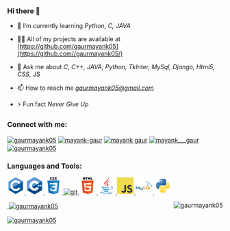 ### Hi there 👋

<!--
**gaurmayank05/gaurmayank05** is a ✨ _special_ ✨ repository because its `README.md` (this file) appears on your GitHub profile.

<h1 align="center">Hi 👋, I'm Mayank Gaur</h1>
<h3 align="center">FullStack Developer | Python Programmer | Java Programmer | Web Developer <br> |</h3>

<p align="left"> <a href="https://twitter.com/gaurmayank05" target="blank"><img
            src="https://img.shields.io/twitter/follow/gaurmayank05?logo=twitter&style=for-the-badge"
            alt="gaurmayank05" /></a> </p>

- <!------------🔭 I’m currently working on [E_Commerce Application](https://github.com/gauravpandey0101/E_shop)------>

- 🌱 I’m currently learning *Python, C, JAVA*

<!----------🤝------------I’m looking for help with [ATM](N/A)------------>

- 👨‍💻 All of my projects are available at [https://github.com/gaurmayank05](https://github.com//gaurmayank05/)

- 💬 Ask me about *C, C++, JAVA, Python, TkInter, MySql, Django, Html5, CSS, JS*

- 📫 How to reach me *gaurmayank05@gmail.com*

- ⚡ Fun fact *Never Give Up*

<h3 align="left">Connect with me:</h3>
<p align="left">
    <a href="https://twitter.com/gaurmayank05" target="blank"><img align="center"
            src="https://raw.githubusercontent.com/rahuldkjain/github-profile-readme-generator/master/src/images/icons/Social/twitter.svg"
            alt="gaurmayank05" height="30" width="40" /></a>
    <a href="https://www.linkedin.com/in/mayank-gaur-09397b21a/" target="blank"><img align="center"
            src="https://raw.githubusercontent.com/rahuldkjain/github-profile-readme-generator/master/src/images/icons/Social/linked-in-alt.svg"
            alt="mayank-gaur" height="30" width="40" /></a>
    <a href="https://www.facebook.com/Gaurmayank05" target="blank"><img align="center"
            src="https://raw.githubusercontent.com/rahuldkjain/github-profile-readme-generator/master/src/images/icons/Social/facebook.svg"
            alt="mayank gaur" height="30" width="40" /></a>
    <a href="https://www.instagram.com/mayank___gaur/" target="blank"><img align="center"
            src="https://raw.githubusercontent.com/rahuldkjain/github-profile-readme-generator/master/src/images/icons/Social/instagram.svg"
            alt="mayank___gaur" height="30" width="40" /></a>
    <a href="https://www.hackerrank.com/gaurmayank05" target="blank"><img align="center"
            src="https://raw.githubusercontent.com/rahuldkjain/github-profile-readme-generator/master/src/images/icons/Social/hackerrank.svg"
            alt="gaurmayank05" height="30" width="40" /></a>
</p>

<h3 align="left">Languages and Tools:</h3>
<p align="left"> <a href="https://www.cprogramming.com/" target="_blank" rel="noreferrer"> <img
            src="https://raw.githubusercontent.com/devicons/devicon/master/icons/c/c-original.svg" alt="c" width="40"
            height="40" /> </a> <a href="https://www.w3schools.com/cpp/" target="_blank" rel="noreferrer"> <img
            src="https://raw.githubusercontent.com/devicons/devicon/master/icons/cplusplus/cplusplus-original.svg"
            alt="cplusplus" width="40" height="40" /> </a> <a href="https://www.w3schools.com/css/" target="_blank"
        rel="noreferrer"> <img
            src="https://raw.githubusercontent.com/devicons/devicon/master/icons/css3/css3-original-wordmark.svg"
            alt="css3" width="40" height="40" /> </a> <!-----<a href="https://www.djangoproject.com/" target="_blank"
        rel="noreferrer"> <img src="https://cdn.worldvectorlogo.com/logos/django.svg" alt="django" width="40"
            height="40" /> </a>-----> <a href="https://git-scm.com/" target="_blank" rel="noreferrer"> <img
            src="https://www.vectorlogo.zone/logos/git-scm/git-scm-icon.svg" alt="git" width="40" height="40" /> </a> <a
        href="https://www.w3.org/html/" target="_blank" rel="noreferrer"> <img
            src="https://raw.githubusercontent.com/devicons/devicon/master/icons/html5/html5-original-wordmark.svg"
            alt="html5" width="40" height="40" /> </a> <a href="https://www.java.com" target="_blank" rel="noreferrer">
        <img src="https://raw.githubusercontent.com/devicons/devicon/master/icons/java/java-original.svg" alt="java"
            width="40" height="40" /> </a> <a href="https://developer.mozilla.org/en-US/docs/Web/JavaScript"
        target="_blank" rel="noreferrer"> <img
            src="https://raw.githubusercontent.com/devicons/devicon/master/icons/javascript/javascript-original.svg"
            alt="javascript" width="40" height="40" /> </a> <a href="https://www.mysql.com/" target="_blank"
        rel="noreferrer"> <img
            src="https://raw.githubusercontent.com/devicons/devicon/master/icons/mysql/mysql-original-wordmark.svg"
            alt="mysql" width="40" height="40" /> </a> <a href="https://www.python.org" target="_blank"
        rel="noreferrer"> <img
            src="https://raw.githubusercontent.com/devicons/devicon/master/icons/python/python-original.svg"
            alt="python" width="40" height="40" /> <!----</a> <a href="https://realm.io/" target="_blank" rel="noreferrer">
        <img src="https://raw.githubusercontent.com/bestofjs/bestofjs-webui/8665e8c267a0215f3159df28b33c365198101df5/public/logos/realm.svg"
            alt="realm" width="40" height="40" /> </a><a href="https://www.sqlite.org/" target="_blank"
        rel="noreferrer"> <img src="https://www.vectorlogo.zone/logos/sqlite/sqlite-icon.svg" alt="sqlite" width="40"
            height="40" /> </a> -----></p>

<p><img align="right"
        src="https://github-readme-stats.vercel.app/api/top-langs?username=gaurmayank05&show_icons=true&locale=en&layout=compact"
        alt="gaurmayank05"/></p>

<p>&nbsp;<img align="center"
        src="https://github-readme-stats.vercel.app/api?username=gaurmayank05&show_icons=true&locale=en"
        alt="gaurmayank05"/></p>

<p><img align="center" src="https://github-readme-streak-stats.herokuapp.com/?user=gaurmayank05&"
        alt="gaurmayank05" /></p>
